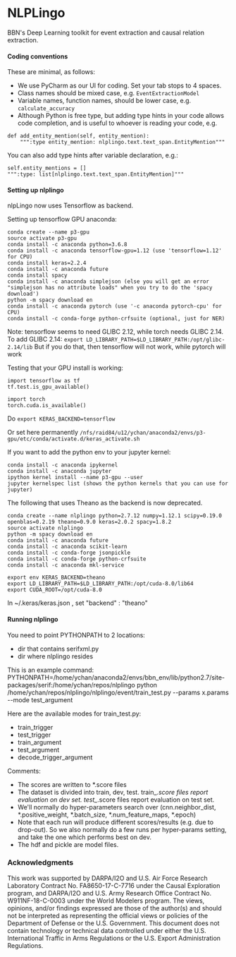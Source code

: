 # NLPLingo

BBN's Deep Learning toolkit for event extraction and causal relation extraction.

#### Coding conventions

These are minimal, as follows:
* We use PyCharm as our UI for coding. Set your tab stops to 4 spaces.
* Class names should be mixed case, e.g. ```EventExtractionModel```
* Variable names, function names, should be lower case, e.g. ```calculate_accuracy```
* Although Python is free type, but adding type hints in your code allows code completion, and is useful to whoever is reading your code, e.g.

```
def add_entity_mention(self, entity_mention):
    """:type entity_mention: nlplingo.text.text_span.EntityMention"""
```

You can also add type hints after variable declaration, e.g.:
```
self.entity_mentions = []
""":type: list[nlplingo.text.text_span.EntityMention]"""
```

#### Setting up nlplingo

nlpLingo now uses Tensorflow as backend.

Setting up tensorflow GPU anaconda:
```
conda create --name p3-gpu
source activate p3-gpu
conda install -c anaconda python=3.6.8
conda install -c anaconda tensorflow-gpu=1.12 (use 'tensorflow=1.12' for CPU)
conda install keras=2.2.4
conda install -c anaconda future
conda install spacy
conda install -c anaconda simplejson (else you will get an error "simplejson has no attribute loads" when you try to do the 'spacy download')
python -m spacy download en
conda install -c anaconda pytorch (use '-c anaconda pytorch-cpu' for CPU)
conda install -c conda-forge python-crfsuite (optional, just for NER)
```

Note: tensorflow seems to need GLIBC 2.12, while torch needs GLIBC 2.14. To add GLIBC 2.14: `export LD_LIBRARY_PATH=$LD_LIBRARY_PATH:/opt/glibc-2.14/lib`
But if you do that, then tensorflow will not work, while pytorch will work

Testing that your GPU install is working:
```
import tensorflow as tf
tf.test.is_gpu_available()

import torch
torch.cuda.is_available()
```

Do ```export KERAS_BACKEND=tensorflow```

Or set here permanently ```/nfs/raid84/u12/ychan/anaconda2/envs/p3-gpu/etc/conda/activate.d/keras_activate.sh```

If you want to add the python env to your jupyter kernel:
```
conda install -c anaconda ipykernel
conda install -c anaconda jupyter
ipython kernel install --name p3-gpu --user
jupyter kernelspec list (shows the python kernels that you can use for jupyter)
```

The following that uses Theano as the backend is now deprecated.
```
conda create --name nlplingo python=2.7.12 numpy=1.12.1 scipy=0.19.0 openblas=0.2.19 theano=0.9.0 keras=2.0.2 spacy=1.8.2
source activate nlplingo
python -m spacy download en
conda install -c anaconda future
conda install -c anaconda scikit-learn
conda install -c conda-forge jsonpickle
conda install -c conda-forge python-crfsuite
conda install -c anaconda mkl-service

export env KERAS_BACKEND=theano
export LD_LIBRARY_PATH=$LD_LIBRARY_PATH:/opt/cuda-8.0/lib64
export CUDA_ROOT=/opt/cuda-8.0
```

In ~/.keras/keras.json , set "backend" : "theano" 


#### Running nlplingo

You need to point PYTHONPATH to 2 locations:
- dir that contains serifxml.py
- dir where nlplingo resides

This is an example command:
PYTHONPATH=/home/ychan/anaconda2/envs/bbn_env/lib/python2.7/site-packages/serif:/home/ychan/repos/nlplingo python /home/ychan/repos/nlplingo/nlplingo/event/train_test.py --params x.params --mode test_argument

Here are the available modes for train_test.py: 
- train_trigger
- test_trigger
- train_argument
- test_argument
- decode_trigger_argument

Comments:
- The scores are written to *.score files
- The dataset is divided into train, dev, test. train_*.score files report evaluation on dev set. test_*.score files report evaluation on test set.
- We'll normally do hyper-parameters search over (cnn.neighbor_dist, *.positive_weight, *.batch_size, *.num_feature_maps, *.epoch)
- Note that each run will produce different scores/results (e.g. due to drop-out). So we also normally do a few runs per hyper-params setting, and take the one which performs best on dev.
- The hdf and pickle are model files.

### Acknowledgments

This work was supported by DARPA/I2O and U.S. Air Force Research Laboratory Contract No. FA8650-17-C-7716 under the Causal Exploration program, and DARPA/I2O and U.S. Army Research Office Contract No. W911NF-18-C-0003 under the World Modelers program. The views, opinions, and/or findings expressed are those of the author(s) and should not be interpreted as representing the official views or policies of the Department of Defense or the U.S. Government. This document does not contain technology or technical data controlled under either the U.S. International Traffic in Arms Regulations or the U.S. Export Administration Regulations.

